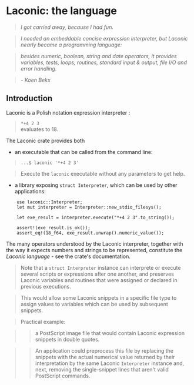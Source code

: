 # **Laconic: the language**

> *I got carried away, because I had fun.*

> *I needed an embeddable concise expression interpreter, but Laconic nearly became a programming language:*

> *besides numeric, boolean, string and date operators, it provides variables, tests, loops, routines, standard input & output, file I/O and error handling.*

> *- Koen Bekx*

## Introduction

Laconic is a Polish notation expression interpreter :<br/>
> `*+4 2 3`<br/>
> evaluates to 18.

The Laconic crate provides both
- an executable that can be called from the command line:

 > `...$ laconic '*+4 2 3'`

 > Execute the `laconic` executable without any parameters to get help.

- a library exposing `struct Interpreter`, which can be used by other applications:
```
    use laconic::Interpreter;
    let mut interpreter = Interpreter::new_stdio_filesys();

    let exe_result = interpreter.execute("*+4 2 3".to_string());

    assert!(exe_result.is_ok());
    assert_eq!(18_f64, exe_result.unwrap().numeric_value());
```
The many operators understood by the Laconic interpreter, together with the way it expects numbers and strings to be represented, constitute the *Laconic language* - see the crate's documentation.

>Note that a `struct Interpreter` instance can interprete or execute several scripts or expressions
>after one another, and preserves Laconic variables and routines that were assigned or declared
>in previous executions.

>This would allow some Laconic snippets in a specific file type to assign values to variables
>which can be used by subsequent snippets.

>Practical example:

>> a PostScript image file that would contain Laconic expression snippets in double quotes.

>> An application could preprocess this file by replacing the snippets with the actual numerical value
>> returned by their interpretation by the same Laconic `Interpreter` instance and, next,
>> removing the single-snippet lines that aren't valid PostScript commands.
